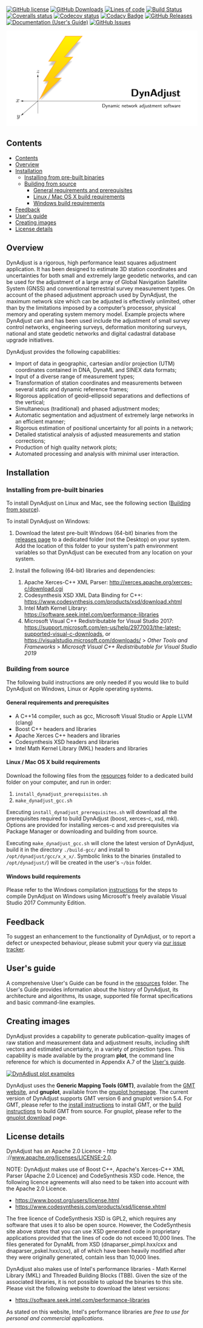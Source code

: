 [![GitHub license](https://img.shields.io/badge/license-Apache-blue.svg)](https://raw.githubusercontent.com/icsm-au/DynAdjust/master/LICENSE)
[![GitHub Downloads](https://img.shields.io/github/downloads/icsm-au/DynAdjust/total)](https://github.com/icsm-au/DynAdjust/releases)
[![Lines of code](https://img.shields.io/tokei/lines/github/icsm-au/DynAdjust)](https://github.com/icsm-au/DynAdjust/tree/master/dynadjust)
[![Build Status](https://travis-ci.org/icsm-au/DynAdjust.svg?branch=master)](https://travis-ci.org/icsm-au/DynAdjust)
[![Coveralls status](https://coveralls.io/repos/github/icsm-au/DynAdjust/badge.svg)](https://coveralls.io/github/icsm-au/DynAdjust)
[![Codecov status](https://codecov.io/gh/icsm-au/DynAdjust/branch/master/graph/badge.svg)](https://codecov.io/gh/icsm-au/DynAdjust)
[![Codacy Badge](https://app.codacy.com/project/badge/Grade/a3944cda0c72445f8a13b1f82b64f714)](https://www.codacy.com/gh/icsm-au/DynAdjust/dashboard?utm_source=github.com&amp;utm_medium=referral&amp;utm_content=icsm-au/DynAdjust&amp;utm_campaign=Badge_Grade)
[![GitHub Releases](https://img.shields.io/github/v/release/icsm-au/DynAdjust.svg)](https://github.com/icsm-au/DynAdjust/releases)
[![Documentation (User's Guide)](https://img.shields.io/badge/docs-usersguide-red.svg)](https://github.com/icsm-au/DynAdjust/raw/master/resources/DynAdjust%20Users%20Guide.pdf)
[![GitHub Issues](https://img.shields.io/github/issues/icsm-au/DynAdjust.svg)](https://github.com/icsm-au/DynAdjust/issues)

[![DynAdjust](resources/img/dynadjust-banner.png)](https://raw.githubusercontent.com/icsm-au/DynAdjust/master/resources/img/dynadjust-banner.png)

## Contents

- [Contents](#contents)
- [Overview](#overview)
- [Installation](#installation)
  - [Installing from pre-built binaries](#installing-from-pre-built-binaries)
  - [Building from source](#building-from-source)
    - [General requirements and prerequisites](#general-requirements-and-prerequisites)
    - [Linux / Mac OS X build requirements](#linux--mac-os-x-build-requirements)
    - [Windows build requirements](#windows-build-requirements)
- [Feedback](#feedback)
- [User's guide](#users-guide)
- [Creating images](#creating-images)
- [License details](#license-details)

## Overview

DynAdjust is a rigorous, high performance least squares adjustment application. It has been designed
to estimate 3D station coordinates and uncertainties for both small and extremely large geodetic networks,
and can be used for the adjustment of a large array of Global Navigation Satellite System
(GNSS) and conventional terrestrial survey measurement types. On account of the phased adjustment
approach used by DynAdjust, the maximum network size which can be adjusted is effectively
unlimited, other than by the limitations imposed by a computer’s processor, physical memory and
operating system memory model. Example projects where DynAdjust can and has been used include
the adjustment of small survey control networks, engineering surveys, deformation monitoring
surveys, national and state geodetic networks and digital cadastral database upgrade initiatives.

DynAdjust provides the following capabilities:

- Import of data in geographic, cartesian and/or projection (UTM) coordinates contained in DNA, DynaML and SINEX data formats;
- Input of a diverse range of measurement types;
- Transformation of station coordinates and measurements between several static and dynamic reference frames;
- Rigorous application of geoid–ellipsoid separations and deflections of the vertical;
- Simultaneous (traditional) and phased adjustment modes;
- Automatic segmentation and adjustment of extremely large networks in an efficient manner;
- Rigorous estimation of positional uncertainty for all points in a network;
- Detailed statistical analysis of adjusted measurements and station corrections;
- Production of high quality network plots;
- Automated processing and analysis with minimal user interaction.

## Installation

### Installing from pre-built binaries

To install DynAdjust on Linux and Mac, see the following section ([Building from source](#building-from-source)).

To install DynAdjust on Windows:

1. Download the latest pre-built Windows (64-bit) binaries from the [releases page](https://github.com/icsm-au/dynadjust/releases/latest) to a dedicated folder (not the Desktop) on your system.  Add the location of this folder to your system's path environment variables so that DynAdjust can be executed from any location on your system.

2. Install the following (64-bit) libraries and dependencies:
   1. Apache Xerces-C++ XML Parser: <http://xerces.apache.org/xerces-c/download.cgi>
   2. Codesynthesis XSD XML Data Binding for C++: <https://www.codesynthesis.com/products/xsd/download.xhtml>
   3. Intel Math Kernel Library: <https://software.seek.intel.com/performance-libraries>
   4. Microsoft Visual C++ Redistributable for Visual Studio 2017: <https://support.microsoft.com/en-us/help/2977003/the-latest-supported-visual-c-downloads>, or <https://visualstudio.microsoft.com/downloads/> > _Other Tools and Frameworks_ > _Microsoft Visual C++ Redistributable for Visual Studio 2019_

### Building from source

The following build instructions are only needed if you would like to build DynAdjust on Windows, Linux or Apple operating systems.

#### General requirements and prerequisites

- A C++14 compiler, such as gcc, Microsoft Visual Studio or Apple LLVM (clang)
- Boost C++ headers and libraries
- Apache Xerces C++ headers and libraries
- Codesynthesis XSD headers and libraries
- Intel Math Kernel Library (MKL) headers and libraries

#### Linux / Mac OS X build requirements

Download the following files from the [resources](https://github.com/icsm-au/DynAdjust/tree/master/resources) folder to a dedicated build folder on your computer, and run in order:

1. `install_dynadjust_prerequisites.sh`
2. `make_dynadjust_gcc.sh`

Executing `install_dynadjust_prerequisites.sh` will download all the prerequisites required to build DynAdjust (boost, xerces-c, xsd, mkl).  Options are provided for installing xerces-c and xsd prerequisites via Package Manager or downloading and building from source.

Executing `make_dynadjust_gcc.sh` will clone the latest version of DynAdjust, build it in the directory `./build-gcc/` and install to `/opt/dynadjust/gcc/x_x_x/`. Symbolic links to the binaries (installed to `/opt/dynadjust/`) will be created in the user's `~/bin` folder.

#### Windows build requirements

Please refer to the Windows compilation [instructions](https://github.com/icsm-au/DynAdjust/blob/master/resources/dynadjust-compilation-in-windows.pdf) for the steps to compile DynAdjust on Windows using Microsoft's freely available Visual Studio 2017 Community Edition.

## Feedback

To suggest an enhancement to the functionality of DynAdjust, or to report a defect or unexpected behaviour, please submit your query via [our issue tracker](https://github.com/icsm-au/dynadjust/issues).

## User's guide

A comprehensive User's Guide can be found in the [resources](https://github.com/icsm-au/DynAdjust/tree/master/resources) folder.  The User's Guide provides information about the history of DynAdjust, its architecture and algorithms, its usage, supported file format specifications and basic command-line examples.

## Creating images

DynAdjust provides a capability to generate publication-quality images of raw station and measurement data and adjustment results, including shift vectors and estimated uncertainty, in a variety of projection types. This capability is made available by the program **plot**, the command line reference for which is documented in Appendix A.7 of the [User's guide](#users-guide).

[![DynAdjust plot examples](https://raw.githubusercontent.com/icsm-au/DynAdjust/master/resources/img/dynadjust-plot-images.png)](https://github.com/icsm-au/dynadjust/releases)
  
DynAdjust uses the **Generic Mapping Tools (GMT)**, available from the [GMT website](https://www.generic-mapping-tools.org/download/), and **gnuplot**, available from the [gnuplot homepage](http://www.gnuplot.info/). The current version of DynAdjust supports GMT version 6 and gnuplot version 5.4. For GMT, please refer to the [install instructions](https://github.com/GenericMappingTools/gmt/blob/master/INSTALL.md) to install GMT, or the [build instructions](https://github.com/GenericMappingTools/gmt/blob/master/BUILDING.md) to build GMT from source. For gnuplot, please refer to the [gnuplot download](http://www.gnuplot.info/download.html) page.

## License details

DynAdjust has an Apache 2.0 Licence - http ://www.apache.org/licenses/LICENSE-2.0.

NOTE: DynAdjust makes use of Boost C++, Apache's Xerces-C++ XML Parser (Apache 2.0 Licence) and CodeSynthesis XSD code. Hence, the following licence agreements will also need to be taken into account with the Apache 2.0 Licence.

- <https://www.boost.org/users/license.html>
- <https://www.codesynthesis.com/products/xsd/license.xhtml>

The free licence of CodeSynthesis XSD is GPL2, which requires any software that uses it to also be open source.  However, the CodeSynthesis site above states that you can use XSD generated code in proprietary applications provided that the lines of code do not exceed 10,000 lines.  The files generated for DynaML from XSD (dnaparser_pimpl.hxx/cxx and dnaparser_pskel.hxx/cxx), all of which have been heavily modified after they were originally generated, contain less than 10,000 lines.

DynAdjust also makes use of Intel's performance libraries - Math Kernel Library (MKL) and Threaded Building Blocks (TBB). Given the size of the associated libraries, it is not possible to upload the binaries to this site. Please visit the following website to download the latest versions:

- <https://software.seek.intel.com/performance-libraries>

As stated on this website, Intel's performance libraries are _free to use for personal and commercial applications_.
